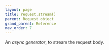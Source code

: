 ```yaml
---
layout: page
title: request.stream()
parent: Request object
grand_parent: Reference
nav_order: 7
---
```


An *async generator*, to stream the request body.
